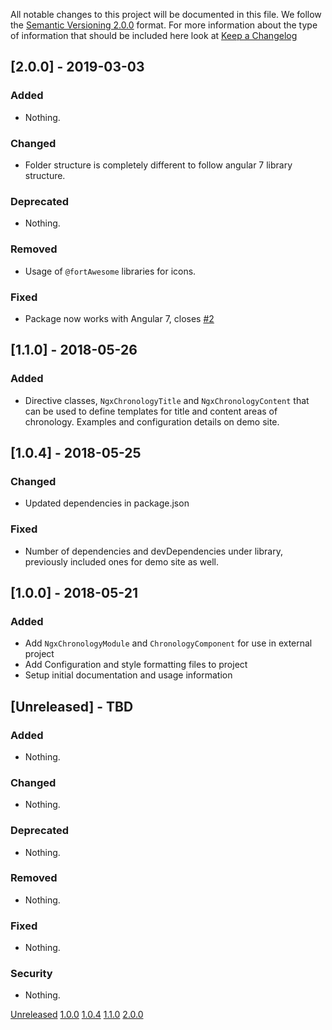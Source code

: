 All notable changes to this project will be documented in this file.
We follow the [Semantic Versioning 2.0.0](http://semver.org/) format.
For more information about the type of information that should be included here look at [Keep a Changelog](https://keepachangelog.com/en/1.0.0/)


## [2.0.0] - 2019-03-03

### Added

* Nothing.

### Changed

*  Folder structure is completely different to follow angular 7 library structure.

### Deprecated

*  Nothing.

### Removed

*  Usage of `@fortAwesome` libraries for icons.

### Fixed

*  Package now works with Angular 7, closes [#2](https://github.com/jr33d/ngx-chronology/issues/2)



## [1.1.0] - 2018-05-26

### Added

* Directive classes, `NgxChronologyTitle` and `NgxChronologyContent` that can be used to define templates for title and content areas of chronology. Examples and configuration details on demo site.

## [1.0.4] - 2018-05-25

### Changed

* Updated dependencies in package.json

### Fixed

* Number of dependencies and devDependencies under library, previously included ones for demo site as well.

## [1.0.0] - 2018-05-21

### Added

*  Add `NgxChronologyModule` and `ChronologyComponent` for use in external project
*  Add Configuration and style formatting files to project
*  Setup initial documentation and usage information

## [Unreleased] - TBD

### Added

* Nothing.

### Changed

*  Nothing.

### Deprecated

*  Nothing.

### Removed

*  Nothing.

### Fixed

*  Nothing.

### Security

*  Nothing.

[Unreleased](https://github.com/jr33d/ngx-chronology)
[1.0.0](https://github.com/JR33D/ngx-chronology/releases/tags/1.0.0-2018-05-21)
[1.0.4](https://github.com/JR33D/ngx-chronology/releases/tags/1.0.4-2018-05-25)
[1.1.0](https://github.com/JR33D/ngx-chronology/releases/tags/1.1.0-2018-05-26)
[2.0.0](https://github.com/JR33D/ngx-chronology/releases/tags/1.1.0-2019-03-03)
